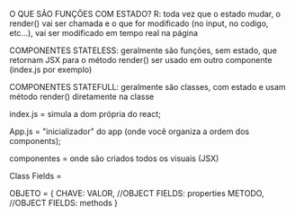 O QUE SÃO FUNÇÕES COM ESTADO?
R: toda vez que o estado mudar, o render() vai ser chamada e o que for modificado (no input, no codigo, etc...), vai ser modificado em tempo real na página

COMPONENTES STATELESS: geralmente são funções, sem estado, que retornam JSX para o método render() ser usado em outro componente (index.js por exemplo)

COMPONENTES STATEFULL: geralmente são classes, com estado e usam método render() diretamente na classe

index.js = simula a dom própria do react;

App.js = "inicializador" do app (onde você organiza a ordem dos components);

componentes = onde são criados todos os visuais (JSX)

Class Fields =


OBJETO = {
  CHAVE: VALOR, //OBJECT FIELDS: properties
  METODO, //OBJECT FIELDS: methods
}



